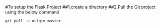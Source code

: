 #To setup the Flask Project
##1.create a directory
##2.Pull the Git project using the below command
```
git pull -u origin master

```
